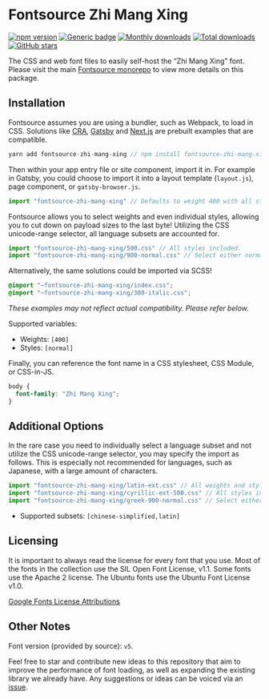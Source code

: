 # Fontsource Zhi Mang Xing

[![npm version](https://badge.fury.io/js/fontsource-zhi-mang-xing.svg)](https://www.npmjs.com/package/fontsource-zhi-mang-xing) [![Generic badge](https://img.shields.io/badge/fontsource-passing-brightgreen)](https://github.com/fontsource/fontsource) [![Monthly downloads](https://badgen.net/npm/dm/fontsource-zhi-mang-xing)](https://github.com/fontsource/fontsource) [![Total downloads](https://badgen.net/npm/dt/fontsource-zhi-mang-xing)](https://github.com/fontsource/fontsource) [![GitHub stars](https://img.shields.io/github/stars/DecliningLotus/fontsource.svg?style=social&label=Star)](https://github.com/fontsource/fontsource/stargazers)

The CSS and web font files to easily self-host the “Zhi Mang Xing” font. Please visit the main [Fontsource monorepo](https://github.com/fontsource/fontsource) to view more details on this package.

## Installation

Fontsource assumes you are using a bundler, such as Webpack, to load in CSS. Solutions like [CRA](https://create-react-app.dev/), [Gatsby](https://www.gatsbyjs.org/) and [Next.js](https://nextjs.org/) are prebuilt examples that are compatible.

```javascript
yarn add fontsource-zhi-mang-xing // npm install fontsource-zhi-mang-xing
```

Then within your app entry file or site component, import it in. For example in Gatsby, you could choose to import it into a layout template (`layout.js`), page component, or `gatsby-browser.js`.

```javascript
import "fontsource-zhi-mang-xing" // Defaults to weight 400 with all styles included.
```

Fontsource allows you to select weights and even individual styles, allowing you to cut down on payload sizes to the last byte! Utilizing the CSS unicode-range selector, all language subsets are accounted for.

```javascript
import "fontsource-zhi-mang-xing/500.css" // All styles included.
import "fontsource-zhi-mang-xing/900-normal.css" // Select either normal or italic.
```

Alternatively, the same solutions could be imported via SCSS!

```scss
@import "~fontsource-zhi-mang-xing/index.css";
@import "~fontsource-zhi-mang-xing/300-italic.css";
```

_These examples may not reflect actual compatibility. Please refer below._

Supported variables:

- Weights: `[400]`
- Styles: `[normal]`

Finally, you can reference the font name in a CSS stylesheet, CSS Module, or CSS-in-JS.

```css
body {
  font-family: "Zhi Mang Xing";
}
```

## Additional Options

In the rare case you need to individually select a language subset and not utilize the CSS unicode-range selector, you may specify the import as follows. This is especially not recommended for languages, such as Japanese, with a large amount of characters.

```javascript
import "fontsource-zhi-mang-xing/latin-ext.css" // All weights and styles included.
import "fontsource-zhi-mang-xing/cyrillic-ext-500.css" // All styles included.
import "fontsource-zhi-mang-xing/greek-900-normal.css" // Select either normal or italic.
```

- Supported subsets: `[chinese-simplified,latin]`

## Licensing

It is important to always read the license for every font that you use.
Most of the fonts in the collection use the SIL Open Font License, v1.1. Some fonts use the Apache 2 license. The Ubuntu fonts use the Ubuntu Font License v1.0.

[Google Fonts License Attributions](https://fonts.google.com/attribution)

## Other Notes

Font version (provided by source): `v5`.

Feel free to star and contribute new ideas to this repository that aim to improve the performance of font loading, as well as expanding the existing library we already have. Any suggestions or ideas can be voiced via an [issue](https://github.com/fontsource/fontsource/issues).
